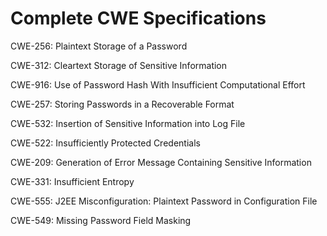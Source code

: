 

# Complete CWE Specifications

CWE-256: Plaintext Storage of a Password

CWE-312: Cleartext Storage of Sensitive Information

CWE-916: Use of Password Hash With Insufficient Computational Effort

CWE-257: Storing Passwords in a Recoverable Format

CWE-532: Insertion of Sensitive Information into Log File

CWE-522: Insufficiently Protected Credentials

CWE-209: Generation of Error Message Containing Sensitive Information

CWE-331: Insufficient Entropy

CWE-555: J2EE Misconfiguration: Plaintext Password in Configuration File

CWE-549: Missing Password Field Masking